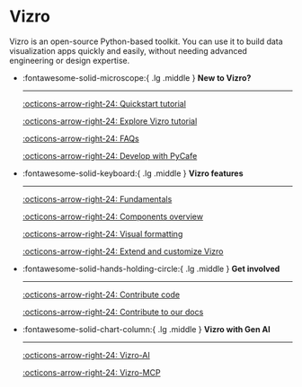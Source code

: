 # Vizro

Vizro is an open-source Python-based toolkit. You can use it to build data visualization apps quickly and easily, without needing advanced engineering or design expertise.

<div class="grid cards" markdown>

- :fontawesome-solid-microscope:{ .lg .middle } __New to Vizro?__

    ---

    [:octicons-arrow-right-24: Quickstart tutorial](pages/tutorials/first-dashboard.md)

    [:octicons-arrow-right-24: Explore Vizro tutorial](pages/tutorials/explore-components.md)

    [:octicons-arrow-right-24: FAQs](pages/explanation/faq.md)

    [:octicons-arrow-right-24: Develop with PyCafe](pages/user-guides/run-deploy.md#develop-in-pycafe)

- :fontawesome-solid-keyboard:{ .lg .middle } __Vizro features__

    ---

    [:octicons-arrow-right-24: Fundamentals](pages/user-guides/dashboard.md)

    [:octicons-arrow-right-24: Components overview](pages/user-guides/components.md)

    [:octicons-arrow-right-24: Visual formatting](pages/user-guides/visual-formatting.md)

    [:octicons-arrow-right-24: Extend and customize Vizro](pages/user-guides/extensions.md)

- :fontawesome-solid-hands-holding-circle:{ .lg .middle } __Get involved__

    ---

    [:octicons-arrow-right-24: Contribute code](pages/explanation/contributing.md)

    [:octicons-arrow-right-24: Contribute to our docs](pages/explanation/documentation-style-guide.md)

- :fontawesome-solid-chart-column:{ .lg .middle } __Vizro with Gen AI__

    ---

    [:octicons-arrow-right-24: Vizro-AI](https://vizro.readthedocs.io/projects/vizro-ai/)

    [:octicons-arrow-right-24: Vizro-MCP](https://github.com/mckinsey/vizro/blob/main/vizro-mcp/README.md)

</div>
